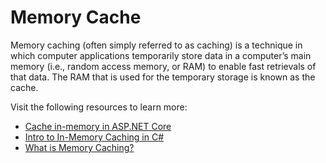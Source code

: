 # Memory Cache

Memory caching (often simply referred to as caching) is a technique in which computer applications temporarily store data in a computer’s main memory (i.e., random access memory, or RAM) to enable fast retrievals of that data. The RAM that is used for the temporary storage is known as the cache.

Visit the following resources to learn more:

- [Cache in-memory in ASP.NET Core](https://learn.microsoft.com/en-us/aspnet/core/performance/caching/memory?view=aspnetcore-7.0)
- [Intro to In-Memory Caching in C#](https://www.youtube.com/watch?v=2jj2wH60QuE)
- [What is Memory Caching?](https://hazelcast.com/glossary/memory-caching/)